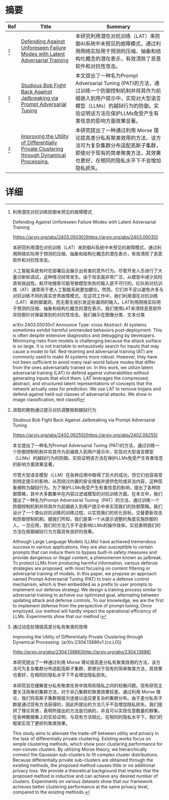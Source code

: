 # 摘要

| Ref | Title | Summary |
| --- | --- | --- |
| [^1] | [Defending Against Unforeseen Failure Modes with Latent Adversarial Training](https://arxiv.org/abs/2403.05030) | 本研究利用潜在对抗训练（LAT）来防御AI系统中未预见的故障模式，通过利用网络实际用于预测的压缩、抽象和结构化概念的潜在表示，有效清除了恶意软件和对抗性攻击。 |
| [^2] | [Studious Bob Fight Back Against Jailbreaking via Prompt Adversarial Tuning](https://arxiv.org/abs/2402.06255) | 本文提出了一种名为Prompt Adversarial Tuning (PAT)的方法，通过训练一个防御控制机制并将其作为前缀嵌入到用户提示中，实现对大型语言模型（LLMs）的越狱行为的防御。实验证明该方法在保护LLMs免受产生有害信息的影响方面效果显著。 |
| [^3] | [Improving the Utility of Differentially Private Clustering through Dynamical Processing.](http://arxiv.org/abs/2304.13886) | 本研究提出了一种通过利用 Morse 理论提高差分私有聚类效用的方法，该方法可为复杂集群分布适配高斯子集群，即使对于现有的简单聚类方法，其效果也更好，在相同的隐私水平下不会增加隐私损失。 |

# 详细

[^1]: 利用潜在对抗训练防御未预见的故障模式

    Defending Against Unforeseen Failure Modes with Latent Adversarial Training

    [https://arxiv.org/abs/2403.05030](https://arxiv.org/abs/2403.05030)

    本研究利用潜在对抗训练（LAT）来防御AI系统中未预见的故障模式，通过利用网络实际用于预测的压缩、抽象和结构化概念的潜在表示，有效清除了恶意软件和对抗性攻击。

    

    人工智能系统有时在部署后会展示出有害的意外行为。尽管开发人员进行了大量诊断和调试，这种情况经常发生。由于攻击面非常广泛，从模型中减少风险具有挑战性。耗尽地搜索可能导致模型失败的输入是不可行的。红队和对抗训练（AT）通常用于使人工智能系统更加健壮。然而，它们并不足以避免许多与对抗训练不同的真实世界故障模式。在这项工作中，我们利用潜在对抗训练（LAT）来防御漏洞，而无需生成引发这些漏洞的输入。LAT利用网络实际用于预测的压缩、抽象和结构化概念的潜在表示。我们使用LAT来清除恶意软件并防御针对保留类别的对抗性攻击。我们展示在图像分类、文本分类

    arXiv:2403.05030v1 Announce Type: cross  Abstract: AI systems sometimes exhibit harmful unintended behaviors post-deployment. This is often despite extensive diagnostics and debugging by developers. Minimizing risks from models is challenging because the attack surface is so large. It is not tractable to exhaustively search for inputs that may cause a model to fail. Red-teaming and adversarial training (AT) are commonly used to make AI systems more robust. However, they have not been sufficient to avoid many real-world failure modes that differ from the ones adversarially trained on. In this work, we utilize latent adversarial training (LAT) to defend against vulnerabilities without generating inputs that elicit them. LAT leverages the compressed, abstract, and structured latent representations of concepts that the network actually uses for prediction. We use LAT to remove trojans and defend against held-out classes of adversarial attacks. We show in image classification, text classifi
    
[^2]: 进取的鲍勃通过提示对抗调整抵制越狱行为

    Studious Bob Fight Back Against Jailbreaking via Prompt Adversarial Tuning

    [https://arxiv.org/abs/2402.06255](https://arxiv.org/abs/2402.06255)

    本文提出了一种名为Prompt Adversarial Tuning (PAT)的方法，通过训练一个防御控制机制并将其作为前缀嵌入到用户提示中，实现对大型语言模型（LLMs）的越狱行为的防御。实验证明该方法在保护LLMs免受产生有害信息的影响方面效果显著。

    

    尽管大型语言模型（LLM）在各种应用中取得了巨大的成功，但它们也容易受到特定提示的影响，从而绕过内置的安全措施并提供危险或非法内容，这种现象被称为越狱行为。为了保护LLMs免受产生有害信息的影响，提出了各种防御策略，其中大多数集中在内容过滤或模型的对抗训练方面。在本文中，我们提出了一种名为Prompt Adversarial Tuning（PAT）的方法，通过训练一个防御控制机制并将其作为前缀嵌入到用户提示中来实现我们的防御策略。我们设计了一个类似对抗训练的训练过程，以实现我们的优化目标，交替更新攻击和防御控制机制。据我们所知，我们是第一个从提示调整的角度实施防御的人。一旦应用，我们的方法几乎不会影响LLMs的操作效率。实验表明我们的方法在抵御越狱行为方面具有良好的效果。

    Although Large Language Models (LLMs) have achieved tremendous success in various applications, they are also susceptible to certain prompts that can induce them to bypass built-in safety measures and provide dangerous or illegal content, a phenomenon known as jailbreak. To protect LLMs from producing harmful information, various defense strategies are proposed, with most focusing on content filtering or adversarial training of models. In this paper, we propose an approach named Prompt Adversarial Tuning (PAT) to train a defense control mechanism, which is then embedded as a prefix to user prompts to implement our defense strategy. We design a training process similar to adversarial training to achieve our optimized goal, alternating between updating attack and defense controls. To our knowledge, we are the first to implement defense from the perspective of prompt tuning. Once employed, our method will hardly impact the operational efficiency of LLMs. Experiments show that our method i
    
[^3]: 通过动态处理提高差分私有聚类的效用

    Improving the Utility of Differentially Private Clustering through Dynamical Processing. (arXiv:2304.13886v1 [cs.LG])

    [http://arxiv.org/abs/2304.13886](http://arxiv.org/abs/2304.13886)

    本研究提出了一种通过利用 Morse 理论提高差分私有聚类效用的方法，该方法可为复杂集群分布适配高斯子集群，即使对于现有的简单聚类方法，其效果也更好，在相同的隐私水平下不会增加隐私损失。

    

    本研究旨在缓解差分私有聚类任务中效用和隐私之间的权衡问题。现有研究主要关注简单的集群方法，对于非凸集群的聚类效果较差。通过利用 Morse 理论，我们将高斯子集群按层次连接以适应更复杂的集群分布。由于差分私有子群是通过现有方法获得的，因此所提出的方法几乎不会增加隐私损失。我们提供了理论背景，表明所提出的方法是归纳的，并且可以实现任意数量的群集。在各种数据集上的实验证明，与现有方法相比，在相同的隐私水平下，我们的框架实现了更好的聚类效果。

    This study aims to alleviate the trade-off between utility and privacy in the task of differentially private clustering. Existing works focus on simple clustering methods, which show poor clustering performance for non-convex clusters. By utilizing Morse theory, we hierarchically connect the Gaussian sub-clusters to fit complex cluster distributions. Because differentially private sub-clusters are obtained through the existing methods, the proposed method causes little or no additional privacy loss. We provide a theoretical background that implies that the proposed method is inductive and can achieve any desired number of clusters. Experiments on various datasets show that our framework achieves better clustering performance at the same privacy level, compared to the existing methods.
    

